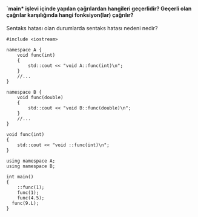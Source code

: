 #### `main* işlevi içinde yapılan çağrılardan hangileri geçerlidir? Geçerli olan çağrılar karşılığında hangi fonksiyon(lar) çağrılır? 
Sentaks hatası olan durumlarda sentaks hatası nedeni nedir?

```
#include <iostream>

namespace A {
	void func(int)
	{
		std::cout << "void A::func(int)\n";
	}
	//...
}

namespace B {
	void func(double)
	{
		std::cout << "void B::func(double)\n";
	}
	//...
}

void func(int)
{
	std::cout << "void ::func(int)\n";
}

using namespace A;
using namespace B;

int main()
{
	::func(1);
	func(1);
	func(4.5);
  func(9.L);
}
```
